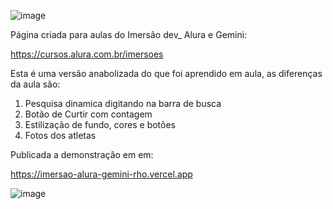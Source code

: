 ![image](https://github.com/user-attachments/assets/e1e7c560-acf2-428c-bb39-d1166a69430e)

Página criada para aulas do Imersão dev_ Alura e Gemini:

https://cursos.alura.com.br/imersoes

Esta é uma versão anabolizada do que foi aprendido em aula, as diferenças da aula são:

1. Pesquisa dinamica digitando na barra de busca
2. Botão de Curtir com contagem
3. Estilização de fundo, cores e botões
4. Fotos dos atletas

Publicada a demonstração em em:

https://imersao-alura-gemini-rho.vercel.app

![image](https://github.com/user-attachments/assets/4787b72b-37a9-4a6f-9647-99d8ccecdac0)
